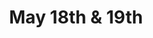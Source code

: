 ---
title: May 18th & 19th
day: 18, 19 
isDetail: false
isSummary: true
blocks:
  - title: Morning
    tracks:
      - id: 0
        items:
          - title: Registration
            description: Sleep in a bit longer and register already on Sunday during the kickoff party. Or enjoy a freshly brewed coffee.
            time: "9:00"
          - title: "Session #1"
            description: Two Talks
            time: "10:00"
          - title: Coffee Break
            description: Make new friends while sipping good coffee or cold drinks.
            time: "11:10"
          - title: "Session #2"
            description: Two more talks
            time: "11:50"
          - title: Lunch
            description: Enjoy some great food and drink some drinks. Talk to people.
            time: "13:00"
  - title: Afternoon - Parallel Sessions
    tracks:
      - id: 0
        items:
          - title: "Session #3"
            description: What goes well after lunch? Three talks!
            time: "14:30"
          - title: Coffee Break
            description: Enjoy some great food and drink some drinks. Boost your energy with some hand-made ice cream sandwiches! 
            time: "16:15"
          - title: "Session #4"
            description: Two more talks and the day is done!
            time: "17:00"
          - title: Satellite Events
            description: If you would like to organize or host a satellite event, <a href="mailto:questions@uikonf.com">get in touch with us</a>.
            time: "19:00"
---